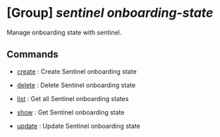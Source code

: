 # [Group] _sentinel onboarding-state_

Manage onboarding state with sentinel.

## Commands

- [create](/Commands/sentinel/onboarding-state/_create.md)
: Create Sentinel onboarding state

- [delete](/Commands/sentinel/onboarding-state/_delete.md)
: Delete Sentinel onboarding state

- [list](/Commands/sentinel/onboarding-state/_list.md)
: Get all Sentinel onboarding states

- [show](/Commands/sentinel/onboarding-state/_show.md)
: Get Sentinel onboarding state

- [update](/Commands/sentinel/onboarding-state/_update.md)
: Update Sentinel onboarding state
